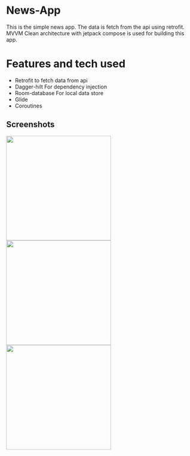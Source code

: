 # News-App
This is the simple news app. The data is fetch from the api using retrofit. MVVM Clean architecture with jetpack compose is used for building this app. 

# Features and tech used

- Retrofit to fetch data from api
- Dagger-hilt For dependency injection
- Room-database For local data store
- Glide 
- Coroutines

## Screenshots
<img src="https://i.imgur.com/nkWHcLH.jpg" width="280px">
<img src="https://i.imgur.com/oVMOCls.jpg" width="280px">
<img src="https://i.imgur.com/d42OcJl.jpg" width="280px">